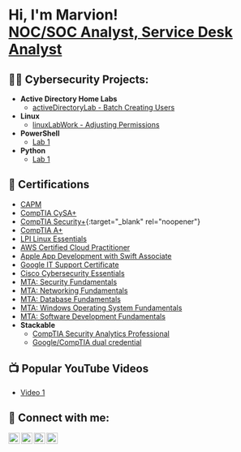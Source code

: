 <h1>Hi, I'm Marvion! <br/><a href="https://www.linkedin.com/in/joshmadakor/">NOC/SOC Analyst, Service Desk Analyst</a></h1>

<h2>👨‍💻 Cybersecurity Projects:</h2>

- <b>Active Directory Home Labs</b>
  - [activeDirectoryLab - Batch Creating Users](https://github.com/marvioncriddle/activeDirectoryLab)
- <b>Linux</b>
  - [linuxLabWork - Adjusting Permissions](https://github.com/marvioncriddle/linuxLabWork)<b><i></b></i>
- <b>PowerShell</b>
  - [Lab 1](https://github.com/joshmadakor1/Sentinel-Lab)
- <b>Python</b>
  - [Lab 1](https://github.com/joshmadakor1/Package-Delivery-Pathfinding-Algorithm)

<h2>📜 Certifications</h2>

- [CAPM](https://www.youtube.com/watch?v=a83ASGn_V_s)
- [CompTIA CySA+](https://www.youtube.com/watch?v=a83ASGn_V_s)
- [CompTIA Security+](https://www.credly.com/badges/1d1293a5-ed72-4d3a-9f0a-e83c5fbb8179/public_url){:target="_blank" rel="noopener"}
- [CompTIA A+](https://www.credly.com/badges/692e2232-ce22-44f2-817e-a8d9bb2bfa7c/public_url)
- [LPI Linux Essentials](https://cs.lpi.org/caf/Xamman/certification/verify/LPI000556881/hp67y36ekw)
- [AWS Certified Cloud Practitioner](https://www.credly.com/badges/d22d02b4-ffde-4358-83d4-544778fb1cdc/public_url)
- [Apple App Development with Swift Associate](https://www.credly.com/badges/9e2f5219-6ac5-4ea3-8a7b-01da96214e7c/public_url)
- [Google IT Support Certificate](https://www.credly.com/badges/176077e3-f584-468e-9e70-be2e5a9c2c60/public_url)
- [Cisco Cybersecurity Essentials](https://www.credly.com/badges/6ec6f000-48e9-4f84-83a1-a9e2000c63f9/public_url)
- [MTA: Security Fundamentals](https://www.credly.com/badges/4a1ec7fe-4112-4597-80c1-8cefc0ec1383/public_url)
- [MTA: Networking Fundamentals](https://www.credly.com/badges/4ae36cbd-f9d3-40b6-ab68-4244ecc15558/public_url)
- [MTA: Database Fundamentals](https://www.credly.com/badges/45d574b1-b36d-498a-add7-9c94a2353fb4/public_url)
- [MTA: Windows Operating System Fundamentals](https://www.credly.com/badges/c6e1d202-48f0-40f3-be9c-10b48834604b/public_url)
- [MTA: Software Development Fundamentals](https://www.credly.com/badges/45fb6a33-01e9-4f0a-9c03-47dfec382e1d/public_url)
- <b>Stackable</b>
  - [CompTIA Security Analytics Professional](https://www.youtube.com/watch?v=a83ASGn_V_s)
  - [Google/CompTIA dual credential](https://www.credly.com/badges/d0d16c14-50c6-45ad-9d8f-53f5c8c57008/public_url)


<h2>📺 Popular YouTube Videos</h2>

- [Video 1](https://www.youtube.com/watch?v=a83ASGn_V_s)



<h2> 🤳 Connect with me:</h2>

[<img align="left" alt="JoshMadakor | YouTube" width="22px" src="https://cdn.jsdelivr.net/npm/simple-icons@v3/icons/youtube.svg" />][youtube]
[<img align="left" alt="JoshMadakor | Twitter" width="22px" src="https://cdn.jsdelivr.net/npm/simple-icons@v3/icons/twitter.svg" />][twitter]
[<img align="left" alt="JoshMadakor | LinkedIn" width="22px" src="https://cdn.jsdelivr.net/npm/simple-icons@v3/icons/linkedin.svg" />][linkedin]
[<img align="left" alt="JoshMadakor | Instagram" width="22px" src="https://cdn.jsdelivr.net/npm/simple-icons@v3/icons/instagram.svg" />][instagram]

[twitter]: https://twitter.com/joshmadakor
[youtube]: https://www.youtube.com/c/joshmadakor
[instagram]: https://www.instagram.com/joshmadakor/
[linkedin]: https://linkedin.com/in/joshmadakor

<!--
**joshmadakor1/joshmadakor1** is a ✨ _special_ ✨ repository because its `README.md` (this file) appears on your GitHub profile.

Here are some ideas to get you started:

- 🔭 I’m currently working on ...
- 🌱 I’m currently learning ...
- 👯 I’m looking to collaborate on ...
- 🤔 I’m looking for help with ...
- 💬 Ask me about ...
- 📫 How to reach me: ...
- 😄 Pronouns: ...
- ⚡ Fun fact: ...
-->
